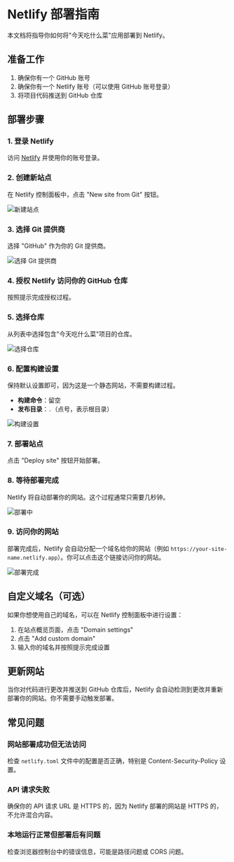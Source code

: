 # Netlify 部署指南

本文档将指导你如何将"今天吃什么菜"应用部署到 Netlify。

## 准备工作

1. 确保你有一个 GitHub 账号
2. 确保你有一个 Netlify 账号（可以使用 GitHub 账号登录）
3. 将项目代码推送到 GitHub 仓库

## 部署步骤

### 1. 登录 Netlify

访问 [Netlify](https://www.netlify.com/) 并使用你的账号登录。

### 2. 创建新站点

在 Netlify 控制面板中，点击 "New site from Git" 按钮。

![新建站点](https://i.imgur.com/JAdcZq4.png)

### 3. 选择 Git 提供商

选择 "GitHub" 作为你的 Git 提供商。

![选择 Git 提供商](https://i.imgur.com/Y5wzHzL.png)

### 4. 授权 Netlify 访问你的 GitHub 仓库

按照提示完成授权过程。

### 5. 选择仓库

从列表中选择包含"今天吃什么菜"项目的仓库。

![选择仓库](https://i.imgur.com/MfXxMrb.png)

### 6. 配置构建设置

保持默认设置即可，因为这是一个静态网站，不需要构建过程。

- **构建命令**：留空
- **发布目录**：`.`（点号，表示根目录）

![构建设置](https://i.imgur.com/8FJCvTT.png)

### 7. 部署站点

点击 "Deploy site" 按钮开始部署。

### 8. 等待部署完成

Netlify 将自动部署你的网站。这个过程通常只需要几秒钟。

![部署中](https://i.imgur.com/LQizAZg.png)

### 9. 访问你的网站

部署完成后，Netlify 会自动分配一个域名给你的网站（例如 `https://your-site-name.netlify.app`）。你可以点击这个链接访问你的网站。

![部署完成](https://i.imgur.com/yTRpxLB.png)

## 自定义域名（可选）

如果你想使用自己的域名，可以在 Netlify 控制面板中进行设置：

1. 在站点概览页面，点击 "Domain settings"
2. 点击 "Add custom domain"
3. 输入你的域名并按照提示完成设置

## 更新网站

当你对代码进行更改并推送到 GitHub 仓库后，Netlify 会自动检测到更改并重新部署你的网站。你不需要手动触发部署。

## 常见问题

### 网站部署成功但无法访问

检查 `netlify.toml` 文件中的配置是否正确，特别是 Content-Security-Policy 设置。

### API 请求失败

确保你的 API 请求 URL 是 HTTPS 的，因为 Netlify 部署的网站是 HTTPS 的，不允许混合内容。

### 本地运行正常但部署后有问题

检查浏览器控制台中的错误信息，可能是路径问题或 CORS 问题。 